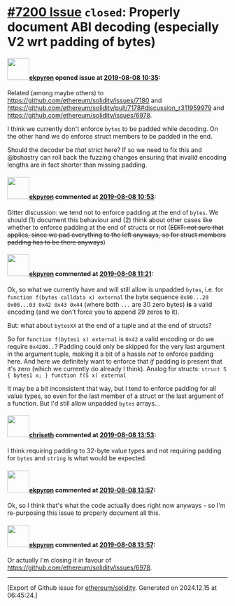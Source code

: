 # [\#7200 Issue](https://github.com/ethereum/solidity/issues/7200) `closed`: Properly document ABI decoding (especially V2 wrt padding of bytes)

#### <img src="https://avatars.githubusercontent.com/u/1347491?v=4" width="50">[ekpyron](https://github.com/ekpyron) opened issue at [2019-08-08 10:35](https://github.com/ethereum/solidity/issues/7200):

Related (among maybe others) to https://github.com/ethereum/solidity/issues/7180 and https://github.com/ethereum/solidity/pull/7178#discussion_r311959979 and https://github.com/ethereum/solidity/issues/6978.

I think we currently don't enforce ``bytes`` to be padded while decoding. On the other hand we do enforce struct members to be padded in the end.

Should the decoder be *that* strict here? If so we need to fix this and @bshastry can roll back the fuzzing changes ensuring that invalid encoding lengths are in fact shorter than missing padding.


#### <img src="https://avatars.githubusercontent.com/u/1347491?v=4" width="50">[ekpyron](https://github.com/ekpyron) commented at [2019-08-08 10:53](https://github.com/ethereum/solidity/issues/7200#issuecomment-519470059):

Gitter discussion: we tend not to enforce padding at the end of ``bytes``.
We should (1) document this behaviour and (2) think about other cases like whether to enforce padding at the end of structs or not (~~EDIT: not sure that applies, since we pad everything to the left anyways, so for struct members padding has to be there anyways~~)

#### <img src="https://avatars.githubusercontent.com/u/1347491?v=4" width="50">[ekpyron](https://github.com/ekpyron) commented at [2019-08-08 11:21](https://github.com/ethereum/solidity/issues/7200#issuecomment-519477823):

Ok, so what we currently have and will still allow is unpadded ``bytes``, i.e. for
``function f(bytes calldata x) external`` the byte sequence ``0x00...20 0x00...03 0x42 0x43 0x44`` (where both ```...``` are 30 zero bytes) **is** a valid encoding (and we don't force you to append 29 zeros to it).

But: what about ``bytesXX`` at the end of a tuple and at the end of structs?

So for
``function f(bytes1 x) external``
is ``0x42`` a valid encoding or do we require ``0x4200..``?
Padding could only be skipped for the very last argument in the argument tuple, making it a bit of a hassle *not* to enforce padding here. And here we definitely want to enforce that *if* padding is present that it's zero (which we currently do already I think). Analog for structs:
``struct S { bytes1 x; } function f(S x) external``

It may be a bit inconsistent that way, but I tend to enforce padding for all value types, so even for the last member of a struct or the last argument of a function. But I'd still allow unpadded ``bytes`` arrays...

#### <img src="https://avatars.githubusercontent.com/u/9073706?v=4" width="50">[chriseth](https://github.com/chriseth) commented at [2019-08-08 13:53](https://github.com/ethereum/solidity/issues/7200#issuecomment-519527749):

I think requiring padding to 32-byte value types and not requiring padding for `bytes` and `string` is what would be expected.

#### <img src="https://avatars.githubusercontent.com/u/1347491?v=4" width="50">[ekpyron](https://github.com/ekpyron) commented at [2019-08-08 13:57](https://github.com/ethereum/solidity/issues/7200#issuecomment-519529292):

Ok, so I think that's what the code actually does right now anyways - so I'm re-purposing this issue to properly document all this.

#### <img src="https://avatars.githubusercontent.com/u/1347491?v=4" width="50">[ekpyron](https://github.com/ekpyron) commented at [2019-08-08 13:57](https://github.com/ethereum/solidity/issues/7200#issuecomment-519529474):

Or actually I'm closing it in favour of https://github.com/ethereum/solidity/issues/6978.


-------------------------------------------------------------------------------



[Export of Github issue for [ethereum/solidity](https://github.com/ethereum/solidity). Generated on 2024.12.15 at 06:45:24.]
